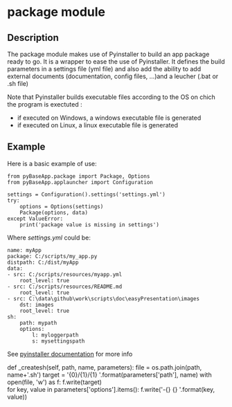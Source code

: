 # package module

## Description
The package module makes use of Pyinstaller to build an app package ready to go.
It is a wrapper to ease the use of Pyinstaller.
It defines the build parameters in a settings file (yml file) and also add the ability to add external documents (documentation, config files, ...)and a leucher (.bat or .sh file)

Note that Pyinstaller builds executable files according to the OS on chich the program is exectuted :
- if executed on Windows, a windows executable file is generated
- if executed on Linux, a linux executable file is generated

## Example
Here is a basic example of use:

    from pyBaseApp.package import Package, Options
    from pyBaseApp.applauncher import Configuration
     
    settings = Configuration().settings('settings.yml')
    try:
        options = Options(settings)
        Package(options, data)
    except ValueError:
        print('package value is missing in settings')

Where *settings.yml* could be:

    name: myApp
    package: C:/scripts/my_app.py
    distpath: C:/dist/myApp
    data: 
    - src: C:/scripts/resources/myapp.yml
        root_level: true
    - src: C:/scripts/resources/README.md
        root_level: true
    - src: C:\data\github\work\scripts\doc\easyPresentation\images
        dst: images
        root_level: true
    sh:
        path: mypath
        options:
            l: myloggerpath
            s: mysettingspath

See [pyinstaller documentation](https://pyinstaller.readthedocs.io/en/stable/) for more info

def _createsh(self, path, name, parameters):
        file = os.path.join(path, name+'.sh')
        target = '{0}/{1}/{1} '.format(parameters['path'], name)
        with open(file, 'w') as f:
            f.write(target)            
            for key, value in parameters['options'].items():
                f.write('-{} {} '.format(key, value))
